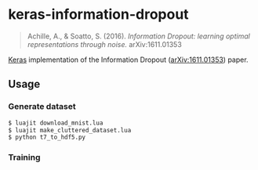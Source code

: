 keras-information-dropout
=========================

> Achille, A., & Soatto, S. (2016). *Information Dropout: learning optimal representations through noise.* arXiv:1611.01353

[Keras](https://keras.io/) implementation of the Information Dropout ([arXiv:1611.01353](https://arxiv.org/abs/1611.01353)) paper.

## Usage

### Generate dataset

```bash
$ luajit download_mnist.lua
$ luajit make_cluttered_dataset.lua
$ python t7_to_hdf5.py
```

### Training

```bash
```

